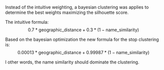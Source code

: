 Instead of the intuitive weighting, a bayesian clustering was applies to determine the best weights maximizing the silhouette score.

The intuitive formula:
$$0.7 * \text{geographic\_distance} + 0.3 *(1 - \text{name\_similarity})$$

Based on the bayesian optimization the new formula for the stop clustering is:
$$0.00013 * \text{geographic\_distance} + 0.99987 *(1 - \text{name\_similarity})$$

I other words, the name similarity should dominate the clustering.
